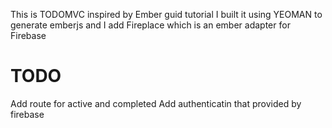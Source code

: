 This is TODOMVC inspired by Ember guid tutorial
I built it using YEOMAN to generate emberjs and I add Fireplace which is an ember adapter for Firebase

# TODO
Add route for active and completed
Add authenticatin that provided by firebase  
